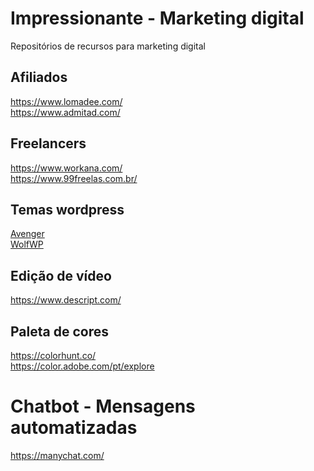 # Impressionante - Marketing digital
Repositórios de recursos para marketing digital

## Afiliados
https://www.lomadee.com/<br>
https://www.admitad.com/

## Freelancers
https://www.workana.com/<br>
https://www.99freelas.com.br/

## Temas wordpress
[Avenger](https://go.hotmart.com/F42691831O)<br>
[WolfWP](https://www.lp.wolfwp.com.br/)

## Edição de vídeo
https://www.descript.com/

## Paleta de cores
https://colorhunt.co/<br>
https://color.adobe.com/pt/explore

# Chatbot - Mensagens automatizadas
https://manychat.com/

